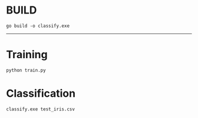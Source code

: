# BUILD

```
go build -o classify.exe
```

----

# Training

```
python train.py
```

# Classification

```
classify.exe test_iris.csv
```
